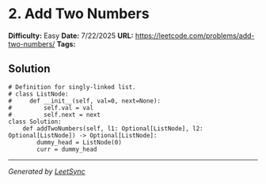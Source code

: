 # 2. Add Two Numbers

**Difficulty:** Easy
**Date:** 7/22/2025
**URL:** https://leetcode.com/problems/add-two-numbers/
**Tags:** 

## Solution

```unknown
# Definition for singly-linked list.
# class ListNode:
#     def __init__(self, val=0, next=None):
#         self.val = val
#         self.next = next
class Solution:
    def addTwoNumbers(self, l1: Optional[ListNode], l2: Optional[ListNode]) -> Optional[ListNode]:
        dummy_head = ListNode(0)
        curr = dummy_head

```

---
*Generated by [LeetSync](https://github.com/your-repo/leetsync)*
